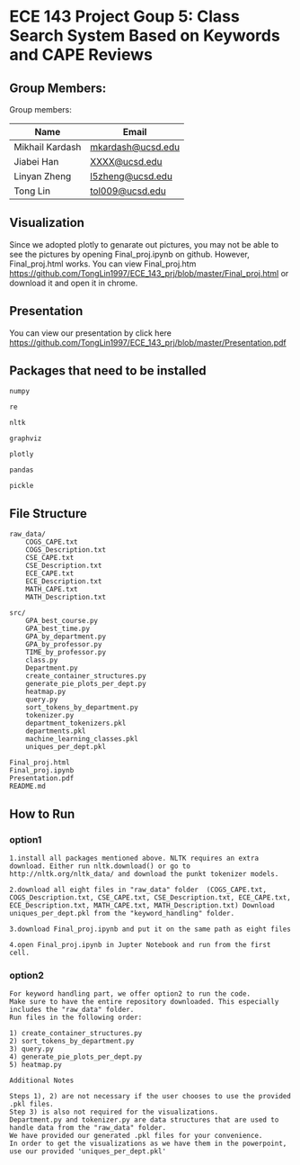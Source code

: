 # ECE 143 Project Goup 5: Class Search System Based on Keywords and CAPE Reviews 

## Group Members:

Group members:

|Name|Email|
|---|---|
|Mikhail Kardash|mkardash@ucsd.edu|
|Jiabei Han|XXXX@ucsd.edu|
|Linyan Zheng|l5zheng@ucsd.edu|
|Tong Lin|tol009@ucsd.edu|

## Visualization

Since we adopted plotly to genarate out pictures, you may not be able to see the pictures by opening Final_proj.ipynb on github. However, Final_proj.html works. You can view Final_proj.htm https://github.com/TongLin1997/ECE_143_prj/blob/master/Final_proj.html or download it and open it in chrome.

## Presentation

You can view our presentation by click here https://github.com/TongLin1997/ECE_143_prj/blob/master/Presentation.pdf

## Packages that need to be installed

```
numpy

re

nltk

graphviz

plotly

pandas

pickle
```

## File Structure

```
raw_data/
    COGS_CAPE.txt
    COGS_Description.txt
    CSE_CAPE.txt
    CSE_Description.txt
    ECE_CAPE.txt
    ECE_Description.txt
    MATH_CAPE.txt
    MATH_Description.txt 
    
src/
    GPA_best_course.py
    GPA_best_time.py
    GPA_by_department.py
    GPA_by_professor.py	
    TIME_by_professor.py
    class.py
    Department.py
    create_container_structures.py
    generate_pie_plots_per_dept.py
    heatmap.py
    query.py
    sort_tokens_by_department.py
    tokenizer.py
    department_tokenizers.pkl
    departments.pkl
    machine_learning_classes.pkl
    uniques_per_dept.pkl

Final_proj.html
Final_proj.ipynb
Presentation.pdf
README.md
```

## How to Run

### option1 
```
1.install all packages mentioned above. NLTK requires an extra download. Either run nltk.download() or go to http://nltk.org/nltk_data/ and download the punkt tokenizer models.

2.download all eight files in "raw_data" folder  (COGS_CAPE.txt, COGS_Description.txt, CSE_CAPE.txt, CSE_Description.txt, ECE_CAPE.txt, ECE_Description.txt, MATH_CAPE.txt, MATH_Description.txt) Download 
uniques_per_dept.pkl from the "keyword_handling" folder.

3.download Final_proj.ipynb and put it on the same path as eight files

4.open Final_proj.ipynb in Jupter Notebook and run from the first cell.
```


### option2
```
For keyword handling part, we offer option2 to run the code. 
Make sure to have the entire repository downloaded. This especially includes the "raw_data" folder.
Run files in the following order:

1) create_container_structures.py
2) sort_tokens_by_department.py
3) query.py
4) generate_pie_plots_per_dept.py
5) heatmap.py

Additional Notes

Steps 1), 2) are not necessary if the user chooses to use the provided .pkl files.
Step 3) is also not required for the visualizations.
Department.py and tokenizer.py are data structures that are used to handle data from the "raw_data" folder.
We have provided our generated .pkl files for your convenience.
In order to get the visualizations as we have them in the powerpoint, use our provided 'uniques_per_dept.pkl'

```




